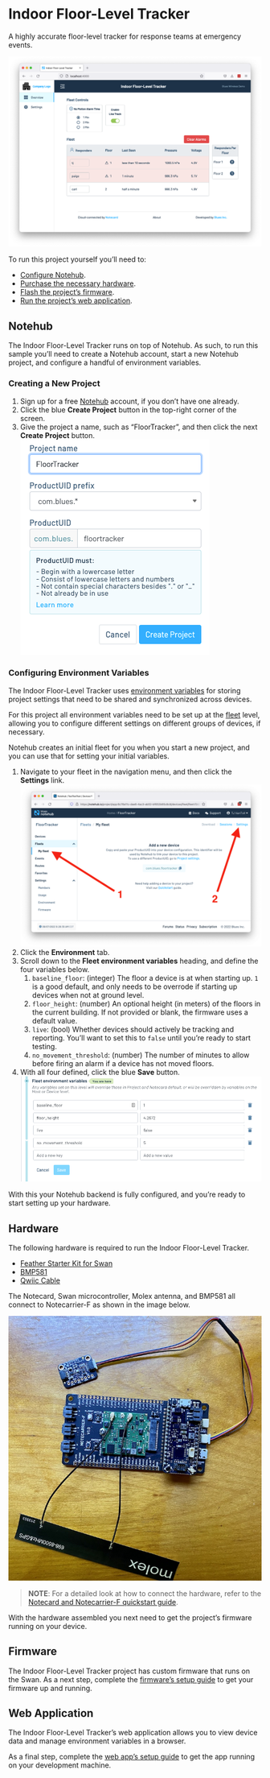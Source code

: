 # Indoor Floor-Level Tracker

A highly accurate floor-level tracker for response teams at emergency events.

![The display of the final web app for floor tracking](images/web-app-display.png)

To run
this project yourself you’ll need to:

* [Configure Notehub](#notehub-setup).
* [Purchase the necessary hardware](#hardware).
* [Flash the project’s firmware](#firmware).
* [Run the project’s web application](#web-application).

## Notehub

The Indoor Floor-Level Tracker runs on top of Notehub. As such, to run this sample
you’ll need to create a Notehub account, start a new Notehub project, and configure
a handful of environment variables.

### Creating a New Project

1. Sign up for a free [Notehub](https://notehub.io) account, if you don’t have one
already.
1. Click the blue **Create Project** button in the top-right corner of the screen.
1. Give the project a name, such as “FloorTracker”, and then click the next
**Create Project** button.
![Creating a project in Notehub with a name](images/notehub-create-project.png)

### Configuring Environment Variables

The Indoor Floor-Level Tracker uses [environment variables](https://dev.blues.io/guides-and-tutorials/notecard-guides/understanding-environment-variables/)
for storing project settings that need to be shared and synchronized across
devices.

For this project all environment variables need to be set up at the [fleet](https://dev.blues.io/reference/glossary/#fleet)
level, allowing you to configure different settings on different groups of
devices, if necessary.

Notehub creates an initial fleet for you when you start a new project, and you
can use that for setting your initial variables.

1. Navigate to your fleet in the navigation menu, and then click the **Settings**
link.
![Location of Notehub fleet settings](images/notehub-fleet-settings.png)
1. Click the **Environment** tab.
1. Scroll down to the **Fleet environment variables** heading, and define the
four variables below.
    1. `baseline_floor`: (integer) The floor a device is at when starting up. `1` is
    a good default, and only needs to be overrode if starting up devices when not at
    ground level.
    1. `floor_height`: (number) An optional height (in meters) of the floors in the
    current building. If not provided or blank, the firmware uses a default value.
    1. `live`: (bool) Whether devices should actively be tracking and reporting. You’ll
    want to set this to `false` until you’re ready to start testing.
    1. `no_movement_threshold`: (number) The number of minutes to allow before firing
    an alarm if a device has not moved floors.
1. With all four defined, click the blue **Save** button.
![Notehub fleet environment variables fully defined](images/notehub-env-vars-defined.png)

With this your Notehub backend is fully configured, and you’re ready to start
setting up your hardware.

## Hardware

The following hardware is required to run the Indoor Floor-Level Tracker.

* [Feather Starter Kit for Swan](https://shop.blues.io/products/notecarrier-swan)
* [BMP581](https://www.sparkfun.com/products/20170)
* [Qwiic Cable](https://www.sparkfun.com/products/14427)

The Notecard, Swan microcontroller, Molex antenna, and BMP581 all connect
to Notecarrier-F as shown in the image below.

![The final assembled hardware](images/hardware-build.jpg)

> **NOTE**: For a detailed look at how to connect the hardware, refer to the
[Notecard and Notecarrier-F quickstart guide](https://dev.blues.io/quickstart/notecard-quickstart/notecard-and-notecarrier-f/).

With the hardware assembled you next need to get the project’s firmware
running on your device.

## Firmware

The Indoor Floor-Level Tracker project has custom firmware that runs on
the Swan. As a next step, complete the [firmware’s setup guide](/firmware/)
to get your firmware up and running.

## Web Application

The Indoor Floor-Level Tracker’s web application allows you to view device data and 
manage environment variables in a browser.

As a final step, complete the [web app’s setup guide](/web-app/) to get the
app running on your development machine.
